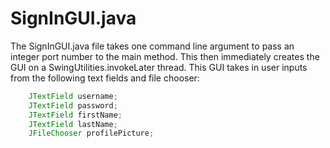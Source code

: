 # SignInGUI.java
The SignInGUI.java file takes one command line argument to pass an integer port number to the main method. This then immediately creates the GUI on a SwingUtilities.invokeLater thread. This GUI takes in user inputs from the following text fields and file chooser:
```java
    JTextField username;
    JTextField password;
    JTextField firstName;
    JTextField lastName;
    JFileChooser profilePicture;
```
